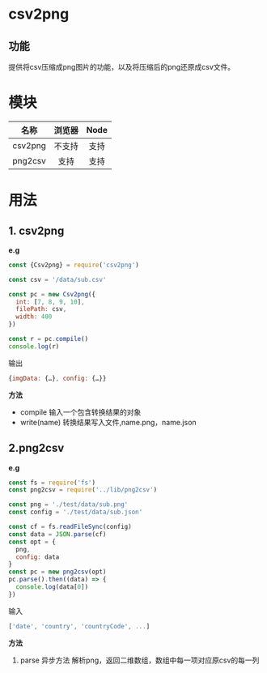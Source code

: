 # csv2png

## 功能
提供将csv压缩成png图片的功能，以及将压缩后的png还原成csv文件。

# 模块
|名称         |浏览器    |Node     |
|:-----------:|:--------:|:------:|
|csv2png      |不支持    |支持     |
|png2csv      |支持      |支持     |

# 用法
## 1. csv2png
**e.g**
```js
const {Csv2png} = require('csv2png')

const csv = '/data/sub.csv'

const pc = new Csv2png({
  int: [7, 8, 9, 10],
  filePath: csv,
  width: 400
})

const r = pc.compile()
console.log(r)
```

输出
```js
{imgData: {…}, config: {…}}
```

**方法**
- compile
  输入一个包含转换结果的对象
- write(name)
  转换结果写入文件,name.png，name.json

## 2.png2csv
**e.g**
```js
const fs = require('fs')
const png2csv = require('../lib/png2csv')

const png = './test/data/sub.png'
const config = './test/data/sub.json'

const cf = fs.readFileSync(config)
const data = JSON.parse(cf)
const opt = {
  png,
  config: data
}
const pc = new png2csv(opt)
pc.parse().then((data) => {
  console.log(data[0])
})
```
输入
```js
['date', 'country', 'countryCode', ...]
```
**方法**
1. parse 异步方法
解析png，返回二维数组，数组中每一项对应原csv的每一列